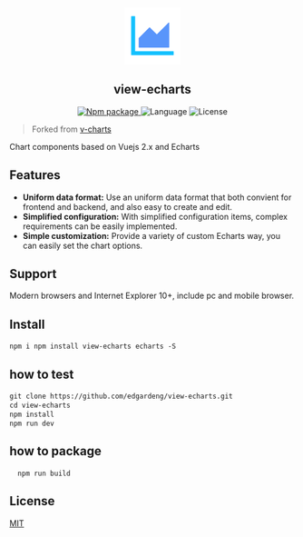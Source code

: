 <p align="center">
<img src="./examples/assets/img/logo.png" width="100" height="100">
</p>

<h2 align="center">view-echarts</h2>

<p align="center">
  <a href="https://www.npmjs.org/package/view-echarts">
    <img src="https://img.shields.io/npm/v/view-echarts.svg" alt="Npm package">
  </a>
  <a>
    <img src="https://img.shields.io/badge/language-javascript-yellow.svg" alt="Language">
  </a>
  <a>
    <img src="https://img.shields.io/badge/license-MIT-000000.svg" alt="License">
  </a>
</p>

> Forked from [v-charts](https://github.com/ElemeFE/v-charts)

Chart components based on Vuejs 2.x and Echarts


## Features
- **Uniform data format:** Use an uniform data format that both convient for frontend and backend, and also easy to create and edit.
- **Simplified configuration:** With simplified configuration items, complex requirements can be easily implemented.
- **Simple customization:** Provide a variety of custom Echarts way, you can easily set the chart options.

## Support

Modern browsers and Internet Explorer 10+, include pc and mobile browser.

## Install

```
npm i npm install view-echarts echarts -S
```


## how to test

```
git clone https://github.com/edgardeng/view-echarts.git
cd view-echarts
npm install
npm run dev
```

## how to package
```
  npm run build
```



## License

[MIT](http://opensource.org/licenses/MIT)
